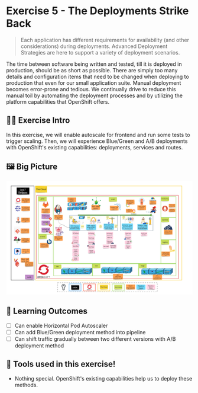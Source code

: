 # Exercise 5 - The Deployments Strike Back

> Each application has different requirements for availability (and other considerations) during deployments. Advanced Deployment Strategies are here to support a variety of deployment scenarios.

The time between software being written and tested, till it is deployed in production, should be as short as possible. There are simply too many details and configuration items that need to be changed when deploying to production that even for our small application suite. Manual deployment becomes error-prone and tedious. We continually drive to reduce this manual toil by automating the deployment processes and by utilizing the platform capabilities that OpenShift offers.

## 👨‍🍳 Exercise Intro

In this exercise, we will enable autoscale for frontend and run some tests to trigger scaling. Then, we will experience Blue/Green and A/B deployments with OpenShift's existing capabilities: deployments, services and routes. 
## 🖼️ Big Picture

![big-picture-matomo](images/big-picture-matomo.png)
## 🔮 Learning Outcomes

- [ ] Can enable Horizontal Pod Autoscaler
- [ ] Can add Blue/Green deployment method into pipeline
- [ ] Can shift traffic gradually between two different versions with A/B deployment method

## 🔨 Tools used in this exercise!

* Nothing special. OpenShift's existing capabilities help us to deploy these methods.
